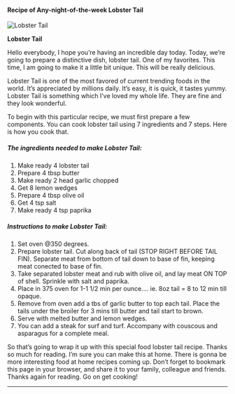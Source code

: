             

#### Recipe of Any-night-of-the-week Lobster Tail

![Lobster Tail](https://img-global.cpcdn.com/recipes/6698031922544640/751x532cq70/lobster-tail-recipe-main-photo.jpg)

**Lobster Tail**

Hello everybody, I hope you’re having an incredible day today. Today, we’re going to prepare a distinctive dish, lobster tail. One of my favorites. This time, I am going to make it a little bit unique. This will be really delicious.

Lobster Tail is one of the most favored of current trending foods in the world. It’s appreciated by millions daily. It’s easy, it is quick, it tastes yummy. Lobster Tail is something which I’ve loved my whole life. They are fine and they look wonderful.

To begin with this particular recipe, we must first prepare a few components. You can cook lobster tail using 7 ingredients and 7 steps. Here is how you cook that.

##### The ingredients needed to make Lobster Tail:

1.  Make ready 4 lobster tail
2.  Prepare 4 tbsp butter
3.  Make ready 2 head garlic chopped
4.  Get 8 lemon wedges
5.  Prepare 4 tbsp olive oil
6.  Get 4 tsp salt
7.  Make ready 4 tsp paprika

##### Instructions to make Lobster Tail:

1.  Set oven @350 degrees.
2.  Prepare lobster tail. Cut along back of tail (STOP RIGHT BEFORE TAIL FIN). Separate meat from bottom of tail down to base of fin, keeping meat conected to base of fin.
3.  Take separated lobster meat and rub with olive oil, and lay meat ON TOP of shell. Sprinkle with salt and paprika.
4.  Place in 375 oven for 1-1 1/2 min per ounce…. ie. 8oz tail = 8 to 12 min till opaque.
5.  Remove from oven add a tbs of garlic butter to top each tail. Place the tails under the broiler for 3 mins till butter and tail start to brown.
6.  Serve with melted butter and lemon wedges.
7.  You can add a steak for surf and turf. Accompany with couscous and asparagus for a complete meal.

So that’s going to wrap it up with this special food lobster tail recipe. Thanks so much for reading. I’m sure you can make this at home. There is gonna be more interesting food at home recipes coming up. Don’t forget to bookmark this page in your browser, and share it to your family, colleague and friends. Thanks again for reading. Go on get cooking!

* * *